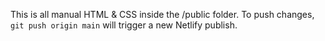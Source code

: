 This is all manual HTML & CSS inside the /public folder.
To push changes, `git push origin main` will trigger a new Netlify publish.
